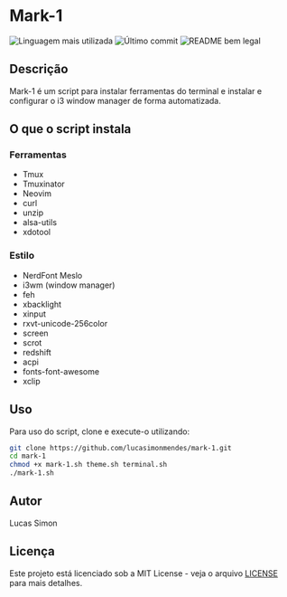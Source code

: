 # Mark-1

![Linguagem mais utilizada](https://img.shields.io/github/languages/top/lucasimonmendes/mark-1)
![Último commit](https://img.shields.io/github/last-commit/lucasimonmendes/mark-1)
![README bem legal](https://img.shields.io/badge/readme-bem_legal-8A2BE2)

## Descrição

Mark-1 é um script para instalar ferramentas do terminal e instalar e configurar o i3 window manager de forma automatizada.

## O que o script instala

### Ferramentas

- Tmux
- Tmuxinator
- Neovim
- curl
- unzip
- alsa-utils
- xdotool

### Estilo

- NerdFont Meslo
- i3wm (window manager)
- feh
- xbacklight
- xinput
- rxvt-unicode-256color
- screen
- scrot
- redshift
- acpi
- fonts-font-awesome
- xclip

## Uso

Para uso do script, clone e execute-o utilizando:

```bash
git clone https://github.com/lucasimonmendes/mark-1.git
cd mark-1
chmod +x mark-1.sh theme.sh terminal.sh
./mark-1.sh
```

## Autor

Lucas Simon

## Licença

Este projeto está licenciado sob a MIT License - veja o arquivo [LICENSE](LICENSE) para mais detalhes.
